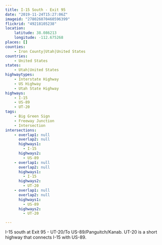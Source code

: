 ```yaml
---
title: I-15 South - Exit 95
date: "2019-11-24T15:27:06Z"
imageid: "278026070460596399"
flickrid: "49218105238"
location:
    latitude: 38.086213
    longitude: -112.675268
places: []
counties:
    - Iron County|Utah|United States
countries:
    - United States
states:
    - Utah|United States
highwaytypes:
    - Interstate Highway
    - US Highway
    - Utah State Highway
highways:
    - I-15
    - US-89
    - UT-20
tags:
    - Big Green Sign
    - Freeway Junction
    - Intersection
intersections:
    - overlap1: null
      overlap2: null
      highways1:
        - I-15
      highways2:
        - US-89
    - overlap1: null
      overlap2: null
      highways1:
        - I-15
      highways2:
        - UT-20
    - overlap1: null
      overlap2: null
      highways1:
        - US-89
      highways2:
        - UT-20

---
```

I-15 south at Exit 95 - UT-20/To US-89/Panguitch/Kanab.  UT-20 is a short highway that connects I-15 with US-89.